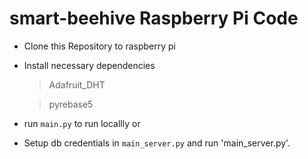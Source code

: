 # smart-beehive Raspberry Pi Code

* Clone this Repository to raspberry pi
* Install necessary dependencies
  > Adafruit_DHT

  > pyrebase5

* run `main.py` to run locallly or
* Setup db credentials in `main_server.py` and run 'main_server.py'. 
